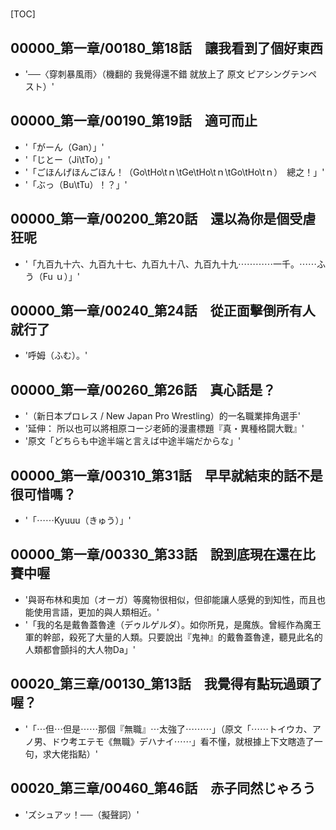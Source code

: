 # 

[TOC]

## 00000_第一章/00180_第18話　讓我看到了個好東西

- '──〈穿刺暴風雨〉（機翻的 我覺得還不錯 就放上了 原文 ピアシングテンペスト）'


## 00000_第一章/00190_第19話　適可而止

- '「がーん（Gan）」'
- '「じとー（Ji\tTo）」'
- '「ごほんげほんごほん！（Go\tHo\tｎ\tGe\tHo\tｎ\tGo\tHo\tｎ）　總之！」'
- '「ぶっ（Bu\tTu）！？」'


## 00000_第一章/00200_第20話　還以為你是個受虐狂呢

- '「九百九十六、九百九十七、九百九十八、九百九十九⋯⋯⋯⋯一千。⋯⋯ふう（Fu ｕ）」'


## 00000_第一章/00240_第24話　從正面擊倒所有人就行了

- '呼姆（ふむ）。'


## 00000_第一章/00260_第26話　真心話是？

- '（新日本プロレス / New Japan Pro Wrestling）的一名職業摔角選手'
- '延伸： 所以也可以將相原コージ老師的漫畫標題『真・異種格闘大戰』'
- '原文「どちらも中途半端と言えば中途半端だからな」'


## 00000_第一章/00310_第31話　早早就結束的話不是很可惜嗎？

- '「⋯⋯Kyuuu（きゅう）」'


## 00000_第一章/00330_第33話　說到底現在還在比賽中喔

- '與哥布林和奧加（オーガ）等魔物很相似，但卻能讓人感覺的到知性，而且也能使用言語，更加的與人類相近。'
- '「我的名是戴魯蓋魯達（デゥルゲルダ）。如你所見，是魔族。曾經作為魔王軍的幹部，殺死了大量的人類。只要說出『鬼神』的戴魯蓋魯達，聽見此名的人類都會顫抖的大人物Da」'


## 00020_第三章/00130_第13話　我覺得有點玩過頭了喔？

- '「⋯但⋯但是⋯⋯那個『無職』⋯太強了⋯⋯⋯」（原文「⋯⋯トイウカ、アノ男、ドウ考エテモ《無職》デハナイ⋯⋯」看不懂，就根據上下文瞎造了一句，求大佬指點）'


## 00020_第三章/00460_第46話　赤子同然じゃろう

- 'ズシュアッ！──（擬聲詞）'
